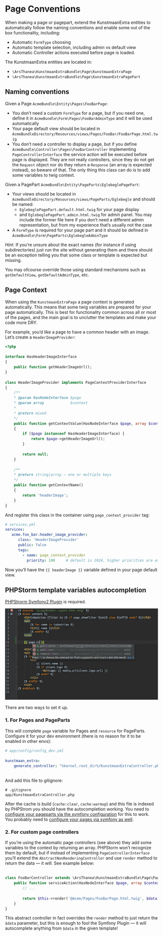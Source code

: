 # Page Conventions

When making a page or pagepart, extend the KunstmaanExtra entities to automatically follow the naming conventions
and enable some out of the box functionality, including:

 * Automatic `FormType` choosing
 * Automatic template selection, including admin vs default view
 * Automatic Controller actions executed before page is loaded.
 
The KunstmaanExtra entities are located in:

 * `\ArsThanea\KunstmaanExtraBundle\Page\KunstmaanExtraPage`
 * `\ArsThanea\KunstmaanExtraBundle\Page\KunstmaanExtraPagePart`
 
## Naming conventions

Given a Page `AcmeBundle\Entity\Pages\FooBarPage`:

  * You don’t need a custom `FormType` for a page, but if you need one, define it in `AcmeBundle\Form\Pages\FooBarAdminType` and it will be used automatically
  * Your page default view should be located in `AcmeBundleDirectory/Resources/views/Pages/FooBar/FooBarPage.html.twig`
  * You don’t need a controller to display a page, but if you define `AcmeBundle\Controller\Pages\FooBarController` 
    implementing `PageControllerInterface` the service action will be executed before page is displayed. They are not
    really controllers, since they do not get the `Request` object nor do they return a `Response` (an array is expected
    instead), so beware of that. The only thing this class can do is to add some variables to twig context.
    
Given a PagePart `AcmeBundle\Entity\PageParts\EglebeglePagePart`:

  * Your views should be located in `AcmeBundleDirectory/Resources/views/PageParts/Eglebegle` and should be named:
     * `EglebeglePagePart.default.html.twig` for your page display
     * and `EglebeglePagePart.admin.html.twig` for admin panel. You may include the former file here if you don’t
       need a different admin representation, but from my experience that’s usually not the case
  * A `FormType` is required for your page part and it should be defined in `AcmeBundle\Form\PageParts\EglebegleAdminType`


*Hint*: If you’re unsure about the exact names (for instance if using subdirectories) just run the site without 
generating them and there should be an exception telling you that some class or template is expected but missing.

You may ofcourse override those using standard mechanisms such as `getDefaultView`, `getDefaultAdminType`, etc.

## Page Context

When using the `KunstmaanExtraPage` a page context is generated automatically. This means that some twig variables
are prepared for your page automatically. This is best for functionality common across all or most of the pages,
and the main goal is to unclutter the templates and make your code more DRY.

For example, you’d like a page to have a common header with an image. Let’s create a `HeaderImageProvider`:

```php
<?php

interface HasHeaderImageInterface 
{
    public function getHeaderImageUrl();
}

class HeaderImageProvider implements PageContextProviderInterface
{
    /**
    * @param HasNodeInterface $page
    * @param array            $context
    *
    * @return mixed
    */
    public function getContextValue(HasNodeInterface $page, array $context) 
    {
        if ($page instanceof HasHeaderImageInterface) {
            return $page->getHeaderImageUrl();
        }
        
        return null;
    }
    
    /**
    * @return string|array — one or multiple keys
    */
    public function getContextName() 
    {
        return 'headerImage';
    }
}
```

And register this class in the container using `page_context_provider` tag:

```yaml
# services.yml
services: 
   acme.foo_bar.header_image_provider:
      class: 'HeaderImageProvider'
      public: false
      tags:
        - name: page_context_provider
          priority: 100     # default is 1024, higher priorities are executed first
```

Now you’ll have the `{{ headerImage }}` variable defined in your page default view.

## PHPStorm template variables autocompletion

[PHPStrorm Symfony2 Plugin](https://plugins.jetbrains.com/plugin/7219) is required.

![twig autocompletion](images/twig-autocompletion.png)

There are two ways to set it up.

### 1. For Pages and PageParts

This will complete `page` variable for Pages and `resource` for PageParts. Configure it for your dev environment
(there is no reason for it to be enabled in other envs):

```yaml
# app/config/config_dev.yml

kunstmaan_extra:
    generate_controller: "%kernel.root_dir%/KunstmaanExtraController.php"
    
```

And add this file to gitignore:

```
# .gitignore
app/KunstmaanExtraController.php
```

After the cache is build (`cache:clear`, `cache:warmup`) and this file is indexed by PHPStrom you should have the
autocompletion working. 
You need to [configure your pageparts via the symfony configuration](https://github.com/Kunstmaan/KunstmaanBundlesCMS/pull/1109)
for this to work. You probably need to 
[configure your pages via symfony as well](https://github.com/Kunstmaan/KunstmaanBundlesCMS/pull/538).

### 2. For custom page controllers

If you’re using the automatic page controllers (see above) they add some variables to the context by returning an array.
PHPStorm won’t recognize them by default, but if instead of implementing `PageControllerInterface` you’ll extend
the `AbstractNonRenderingController` and use `render` method to return the data — it will. See example below:

```php

class FooBarController extends \ArsThanea\KunstmaanExtraBundle\Page\PageController\AbstractNonRenderingController {
    public function serviceAction(HasNodeInterface $page, array $context) {
        // ...
        
        return $this->render('@Acme/Pages/FooBarPage.html.twig', $data);
    }
}
```

This abstract controller in fact overrides the `render` method to just return the `$data` parameter, but this is 
enough to fool the Symfony Plugin — it will autocomplete anything from `$data` in the given template!
